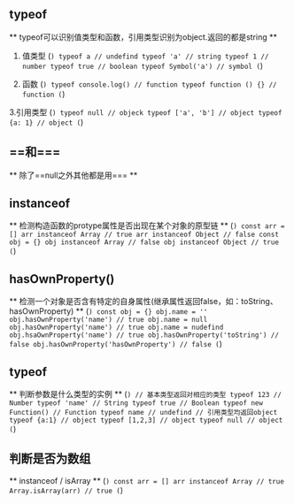 ## typeof

** typeof可以识别值类型和函数，引用类型识别为object.返回的都是string **

1. 值类型
(```)
  typeof a // undefind
  typeof 'a' // string
  typeof 1 // number
  typeof true // boolean
  typeof Symbol('a') // symbol
(```)

2. 函数
(```)
  typeof console.log() // function
  typeof function () {} // function
(```)

3.引用类型
(```)
  typeof null // objeck
  typeof ['a', 'b'] // object
  typeof {a: 1} // object
(```)

## ==和===

** 除了==null之外其他都是用=== **

## instanceof 
** 检测构造函数的protype属性是否出现在某个对象的原型链 **
(```)
const arr = []
arr instanceof Array // true
arr instanceof Object // false
const obj = {}
obj instanceof Array // false
obj instanceof Object // true
(```)

## hasOwnProperty()
** 检测一个对象是否含有特定的自身属性(继承属性返回false，如：toString、hasOwnProperty) **
(```)
const obj = {}
obj.name = ''
obj.hasOwnProperty('name') // true
obj.name = null
obj.hasOwnProperty('name') // true
obj.name = nudefind
obj.hsaOwnProperty('name') // true
obj.hasOwnProperty('toString') // false
obj.hasOwnProperty('hasOwnProperty') // false
(```)

## typeof
** 判断参数是什么类型的实例 **
(```)
// 基本类型返回对相应的类型
typeof 123 // Number
typeof 'name' // String
typeof true // Boolean
typeof new Function() // Function
typeof name // undefind
// 引用类型均返回object
typeof {a:1} // object
typeof [1,2,3] // object
typeof null // object
(```)

## 判断是否为数组
** instanceof / isArray **
(```)
const arr = []
arr instanceof Array // true
Array.isArray(arr) // true
(```)